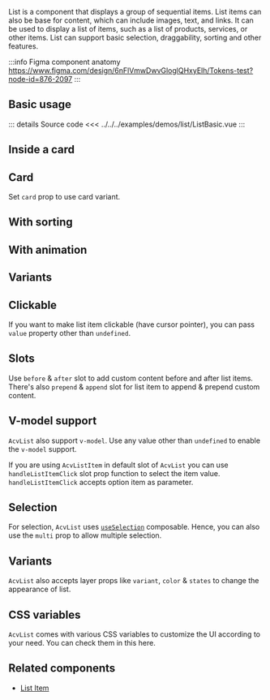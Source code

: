 List is a component that displays a group of sequential items.
List items can also be base for content, which can include images, text, and links.
It can be used to display a list of items, such as a list of products, services, or other items.
List can support basic selection, draggability, sorting and other features.

:::info Figma component anatomy
https://www.figma.com/design/6nFlVmwDwvGloglQHxyElh/Tokens-test?node-id=876-2097
:::

## Basic usage

<ListBasic />

::: details Source code
<<< ../../../examples/demos/list/ListBasic.vue
:::

## Inside a card

<ListInsideCard />

## Card

Set `card` prop to use card variant.

<ListWithCards />

## With sorting

<ListSortable />

## With animation

<ListWithAnimation />

## Variants

<ListVariants />

## Clickable

If you want to make list item clickable (have cursor pointer),
you can pass `value` property other than `undefined`.

## Slots

Use `before` & `after` slot to add custom content before and after list items. There's also `prepend` & `append` slot for list item to append & prepend custom content.

<ListSlots />

## V-model support

`AcvList` also support `v-model`.
Use any value other than `undefined` to enable the `v-model` support.

If you are using `AcvListItem` in default slot of `AcvList` you can use `handleListItemClick` slot prop function to select the item value.
`handleListItemClick` accepts option item as parameter.

<ListVModel />

## Selection

For selection, `AcvList` uses [`useSelection`](/composables/useSelection) composable.
Hence, you can also use the `multi` prop to allow multiple selection.

## Variants

`AcvList` also accepts layer props like `variant`, `color` & `states` to change the appearance of list.

<ListVariants />

## CSS variables

`AcvList` comes with various CSS variables to customize the UI according to your need.
You can check them in this here.

## Related components

- [List Item](/components/list-item/listItem.doc)
